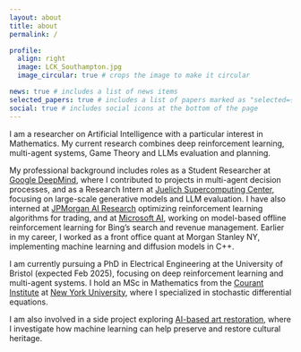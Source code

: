 ```yaml
---
layout: about
title: about
permalink: /

profile:
  align: right
  image: LCK_Southampton.jpg
  image_circular: true # crops the image to make it circular

news: true # includes a list of news items
selected_papers: true # includes a list of papers marked as "selected={true}"
social: true # includes social icons at the bottom of the page
---
```


I am a researcher on Artificial Intelligence with a particular interest in Mathematics. My current research combines deep reinforcement learning, multi-agent systems, Game Theory and LLMs evaluation and planning.

My professional background includes roles as a Student Researcher at [Google DeepMind](https://deepmind.google/), where I contributed to projects in multi-agent decision processes, and as a Research Intern at [Juelich Supercomputing Center](https://www.fz-juelich.de/en/ias/jsc), focusing on large-scale generative models and LLM evaluation. I have also interned at [JPMorgan AI Research](https://www.jpmorgan.com/technology/artificial-intelligence) optimizing reinforcement learning algorithms for trading, and at [Microsoft AI](https://www.microsoft.com/en-us/research/group/bing-speech-and-language-sciences/), working on model-based offline reinforcement learning for Bing’s search and revenue management. Earlier in my career, I worked as a front office quant at Morgan Stanley NY, implementing machine learning and diffusion models in C++.

I am currently pursuing a PhD in Electrical Engineering at the University of Bristol (expected Feb 2025), focusing on deep reinforcement learning and multi-agent systems. I hold an MSc in Mathematics from the [Courant Institute](https://cims.nyu.edu/dynamic/) at [New York University](https://www.nyu.edu/about.html), where I specialized in stochastic differential equations.

I am also involved in a side project exploring [AI-based art restoration](https://artrestoreai.github.io/), where I investigate how machine learning can help preserve and restore cultural heritage.

<!--  You can put a picture in, too. The code is already in, just name your picture `prof_pic.jpg` and put it in the `img/` folder.

 Put your address / P.O. box / other info right below your picture. You can also disable any these elements by editing `profile` property of the YAML header of your `_pages/about.md`. Edit `_bibliography/papers.bib` and Jekyll will render your [publications page](/al-folio/publications/) automatically.

Link to your social media connections, too.
This theme is set up to use [Font Awesome icons](http://fortawesome.github.io/Font-Awesome/) and [Academicons](https://jpswalsh.github.io/academicons/), # like the ones below. Add your Facebook, Twitter, LinkedIn, Google Scholar, or just disable all of them. --->
